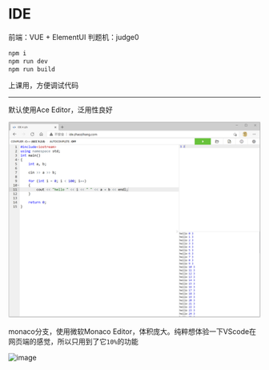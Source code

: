 # IDE
 
前端：VUE + ElementUI
判题机：judge0

```
npm i
npm run dev
npm run build
```

上课用，方便调试代码

****
默认使用Ace Editor，泛用性良好

![pic](https://github.com/Fromnowon/IDE/blob/main/pic/ide.PNG)


monaco分支，使用微软Monaco Editor，体积庞大。纯粹想体验一下VScode在网页端的感觉，所以只用到了它```10%```的功能

![image](https://user-images.githubusercontent.com/2792725/114507837-44cfd300-9c66-11eb-9e76-e261b1989be4.png)
